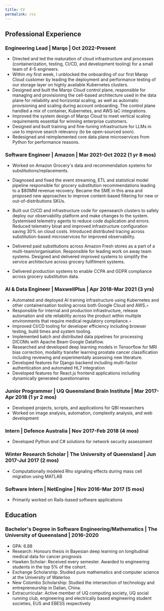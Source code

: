 ```yaml
---
title: CV
permalink: /cv
---
```


## Professional Experience
### Engineering Lead | Marqo | Oct 2022-Present
- Directed and led the maturation of cloud infrastructure and processes (containerization, testing, CI/CD, and development tooling) for a small team of 4-5 engineers.
- Within my first week, I unblocked the onboarding of our first Marqo Cloud customer by leading the deployment and performance testing of our storage layer on highly available Kubernetes clusters.
- Designed and built the Marqo Cloud control plane, responsible for managing and provisioning the cell-based architecture used in the data plane for reliability and horizontal scaling, as well as automatic provisioning and scaling during account onboarding. The control plane handled a mix of container, Kubernetes, and AWS IaC integrations.
- Improved the system design of Marqo Cloud to meet vertical scaling requirements essential for winning enterprise customers.
- Designed and built training and fine-tuning infrastructure for LLMs in use to improve search relevancy (to be open-sourced soon).
- Redesigned and reimplemented core data plane microservices from Python for performance reasons.

### Software Engineer | Amazon | Mar 2021-Oct 2022 (1 yr 8 mos)
- Worked on Amazon Grocery's data and recommendation systems for substitutions/replacements.

- Diagnosed and fixed the event streaming, ETL and statistical model pipeline responsible for grocery substitution recommendations leading to a $80MM revenue recovery. Became the SME in this area and proposed new approaches to improve content-based filtering for new or out-of-distributions SKUs.

- Built out CI/CD and infrastructure code for opensearch clusters to safely deploy our observability platform and make changes to the system. Systemised telemetry agents to reduce code duplication and errors. Reduced telemetry bloat and improved infrastructure configuration saving 30% on cloud costs. Introduced distributed tracing across substitution-based microservices for improved observability.

- Delivered paid substitutions across Amazon Fresh stores as a part of a multi-team/organisation. Responsible for leading work on away team systems. Designed and delivered improved systems to simplify the service architecture across grocery fullfilment systems. 

- Delivered production systems to enable CCPA and GDPR compliance across grocery substitution data.

### AI & Data Engineer | MaxwellPlus | Apr 2018-Mar 2021 (3 yrs)
- Automated and deployed AI training infrastructure using Kubernetes and other containerisation tooling across both Google Cloud and AWS.◦
- Responsible for internal and production infrastructure, release automation and site reliability across the product within multiple environments that require medical regulatory compliance.◦
- Improved CI/CD tooling for developer efficiency including browser testing, build times and system tooling.
- Implemented batch and distributed data pipelines for processing DICOMs with Apache Beam Google Dataflow.
- Researched and developed deep learning models in Tensorflow for MRI bias correction, modality transfer learning prostate cancer classification including reviewing and experimentally assessing new literature.
- Developed features for Django backend including multi-factor authentication and automated HL7 integration
- Developed features for React.js frontend applications including dynamically generated questionnaires

### Junior Programmer | UQ Queensland Brain Institute | Mar 2017-Apr 2018 (1 yr 2 mos)
- Developed projects, scripts, and applications for QBI researchers
- Worked on image analysis, automation, complexity analysis, and web development

### Intern | Defence Australia | Nov 2017-Feb 2018 (4 mos)
- Developed Python and C# solutions for network security assessment

### Winter Research Scholar | The University of Queensland | Jun 2017-Jul 2017 (2 mos)
- Computationally modeled Rho signaling effects during mass cell migration using MATLAB

### Software Intern | NetEngine | Nov 2016-Mar 2017 (5 mos)
- Primarily worked on Rails-based software applications

## Education
### Bachelor's Degree in Software Engineering/Mathematics | The University of Queensland | 2016-2020
- GPA: 6.88
- Research: Honours thesis in Bayesian deep learning on longitudinal medical data for cancer prognosis
- Hawken Scholar: Received every semester. Awarded to engineering students in the top 5% of the cohort.
- Exchange Scholarship: Studied pure mathematics and computer science at the University of Waterloo
- New Colombo Scholarship: Studied the intersection of technology and entrepreneurship in Dalian, China.
- Extracurricular: Active member of UQ computing society, UQ social running club, engineering and electrically based engineering student societies, EUS and EBESS respectively
